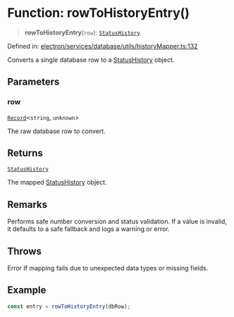# Function: rowToHistoryEntry()

> **rowToHistoryEntry**(`row`): [`StatusHistory`](../../../../../../shared/types/interfaces/StatusHistory.md)

Defined in: [electron/services/database/utils/historyMapper.ts:132](https://github.com/Nick2bad4u/Uptime-Watcher/blob/8a1973382d5fe14c52996ecda381894eb7ecd4a6/electron/services/database/utils/historyMapper.ts#L132)

Converts a single database row to a [StatusHistory](../../../../../../shared/types/interfaces/StatusHistory.md) object.

## Parameters

### row

[`Record`](https://www.typescriptlang.org/docs/handbook/utility-types.html#recordkeys-type)\<`string`, `unknown`\>

The raw database row to convert.

## Returns

[`StatusHistory`](../../../../../../shared/types/interfaces/StatusHistory.md)

The mapped [StatusHistory](../../../../../../shared/types/interfaces/StatusHistory.md) object.

## Remarks

Performs safe number conversion and status validation. If a value is invalid,
it defaults to a safe fallback and logs a warning or error.

## Throws

Error If mapping fails due to unexpected data types or missing fields.

## Example

```typescript
const entry = rowToHistoryEntry(dbRow);
```
